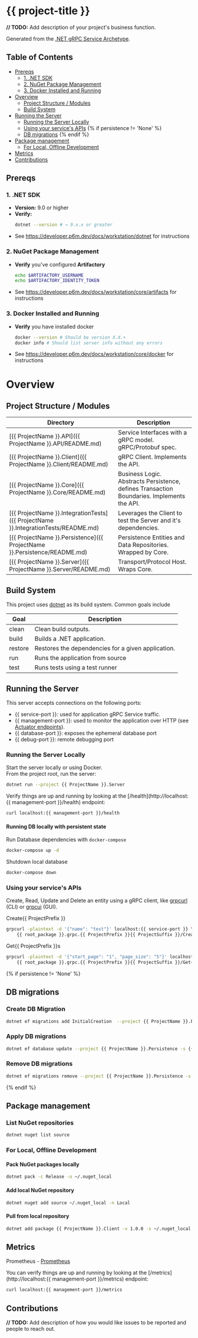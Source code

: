 # {{ project-title }}

**// TODO:** Add description of your project's business function.

Generated from the [.NET gRPC Service Archetype](https://github.com/p6m-archetypes/dotnet-grpc-service.archetype).

## Table of Contents
- [Prereqs](#prereqs)
  - [1. .NET SDK](#1-net-sdk)
  - [2. NuGet Package Management](#2-nuget-package-management)
  - [3. Docker Installed and Running](#3-docker-installed-and-running)
- [Overview](#overview)
  - [Project Structure / Modules](#project-structure--modules)
  - [Build System](#build-system)
- [Running the Server](#running-the-server)
  - [Running the Server Locally](#running-the-server-locally)
  - [Using your service's APIs](#using-your-services-apis)
{% if persistence != 'None' %}
  - [DB migrations](#db-migrations)
{% endif %}
- [Package management](#package-management)
  - [For Local, Offline Development](#for-local-offline-development)
- [Metrics](#metrics)
- [Contributions](#contributions)

## Prereqs
### 1. .NET SDK  
- **Version:** 9.0 or higher  
- **Verify:**  
    ```bash
    dotnet --version # → 9.x.x or greater 
    ```
- See https://developer.p6m.dev/docs/workstation/dotnet for instructions
### 2. NuGet Package Management
- **Verify** you've configured **Artifactory**
    ```bash
    echo $ARTIFACTORY_USERNAME 
    echo $ARTIFACTORY_IDENTITY_TOKEN 
    ```
- See https://developer.p6m.dev/docs/workstation/core/artifacts for instructions
### 3. Docker Installed and Running
- **Verify** you have installed docker
    ```bash
    docker --version # Should be version X.X.+
    docker info # Should list server info without any errors
    ```
- See https://developer.p6m.dev/docs/workstation/core/docker for instructions

# Overview
## Project Structure / Modules

| Directory                                                                 | Description                                                                                |
|---------------------------------------------------------------------------|--------------------------------------------------------------------------------------------|
| [{{ ProjectName }}.API]({{ ProjectName }}.API/README.md)                              | Service Interfaces with a gRPC model. gRPC/Protobuf spec.                                  |
| [{{ ProjectName }}.Client]({{ ProjectName }}.Client/README.md)                        | gRPC Client. Implements the API.                                                           |
| [{{ ProjectName }}.Core]({{ ProjectName }}.Core/README.md)                            | Business Logic. Abstracts Persistence, defines Transaction Boundaries. Implements the API. |
| [{{ ProjectName }}.IntegrationTests]({{ ProjectName }}.IntegrationTests/README.md)    | Leverages the Client to test the Server and it's dependencies.                             |
| [{{ ProjectName }}.Persistence]({{ ProjectName }}.Persistence/README.md)              | Persistence Entities and Data Repositories. Wrapped by Core.                               | 
| [{{ ProjectName }}.Server]({{ ProjectName }}.Server/README.md)                        | Transport/Protocol Host.  Wraps Core.                                                      |



## Build System
This project uses [dotnet](https://learn.microsoft.com/en-us/dotnet/core/tools/dotnet#general) as its build system. Common goals include

| Goal    | Description                                        |
|---------|----------------------------------------------------|
| clean   | Clean build outputs.                               |
| build   | Builds a .NET application.                         |
| restore | Restores the dependencies for a given application. |
| run     | Runs the application from source                   |
| test    | Runs tests using a test runner                     |

## Running the Server
This server accepts connections on the following ports:
- {{ service-port }}: used for application gRPC Service traffic.
- {{ management-port }}: used to monitor the application over HTTP (see [Actuator endpoints](https://docs.spring.io/spring-boot/docs/current/reference/html/actuator.html#actuator.endpoints)).
- {{ database-port }}: exposes the ephemeral database port
- {{ debug-port }}: remote debugging port

### Running the Server Locally
Start the server locally or using Docker. <br> From the project root, run the server:
```bash
dotnet run --project {{ ProjectName }}.Server
```

Verify things are up and running by looking at the [/health](http://localhost:{{ management-port }}/health) endpoint:
```bash
curl localhost:{{ management-port }}/health
```


#### Running DB locally with persistent state
Run Database dependencies with `docker-compose`
```bash 
docker-compose up -d
```

Shutdown local database
```bash 
docker-compose down
```

### Using your service's APIs

Create, Read, Update and Delete an entity using a gRPC client, like [grpcurl](https://github.com/fullstorydev/grpcurl) (CLI) or [grpcui](https://github.com/fullstorydev/grpcui) (GUI).

Create{{ ProjectPrefix }}
```bash
grpcurl -plaintext -d '{"name": "test"}' localhost:{{ service-port }} \
    {{ root_package }}.grpc.{{ ProjectPrefix }}{{ ProjectSuffix }}/Create{{ ProjectPrefix }}
```
Get{{ ProjectPrefix }}s
```bash
grpcurl -plaintext -d '{"start_page": "1", "page_size": "5"}' localhost:{{ service-port }} \
    {{ root_package }}.grpc.{{ ProjectPrefix }}{{ ProjectSuffix }}/Get{{ ProjectPrefix }}s
```
{% if persistence != 'None' %}
## DB migrations
### Create DB Migration
```bash
dotnet ef migrations add InitialCreation  --project {{ ProjectName }}.Persistence -s {{ ProjectName }}.Server
```

### Apply DB migrations
```bash
dotnet ef database update --project {{ ProjectName }}.Persistence -s {{ ProjectName }}.Server
```

### Remove DB migrations
```bash
dotnet ef migrations remove --project {{ ProjectName }}.Persistence -s {{ ProjectName }}.Server
```
{% endif %}

## Package management
### List NuGet repositories
```bash
dotnet nuget list source
```

### For Local, Offline Development
#### Pack NuGet packages locally
```sh
dotnet pack -c Release -o ~/.nuget_local
```

#### Add local NuGet repository
```bash
dotnet nuget add source ~/.nuget_local -n Local
```

#### Pull from local repository
```sh
dotnet add package {{ ProjectName }}.Client -v 1.0.0 -s ~/.nuget_local
```

## Metrics
Prometheus - [Prometheus](https://github.com/prometheus-net/prometheus-net)

You can verify things are up and running by looking at the [/metrics](http://localhost:{{ management-port }}/metrics) endpoint:
```bash
curl localhost:{{ management-port }}/metrics
```

## Contributions
**// TODO:** Add description of how you would like issues to be reported and people to reach out.